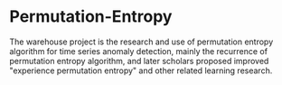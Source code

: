 # Permutation-Entropy
The warehouse project is the research and use of permutation entropy algorithm for time series anomaly detection, mainly the recurrence of permutation entropy algorithm, and later scholars proposed improved "experience permutation entropy" and other related learning research. 
